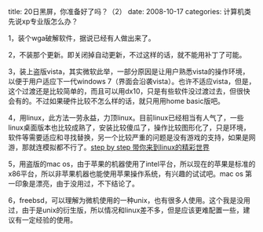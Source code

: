 title: 20日黑屏，你准备好了吗？（2）
date: 2008-10-17
categories: 计算机类
先说xp专业版怎么办？  
  
1，装个wga破解软件，据说已经有人做出来了。  
  
2，不装那个更新。即关闭掉自动更新，不过这样的话，就不能用补丁了可能。  
  
3，装上盗版vista，其实微软此举，一部分原因是让用户熟悉vista的操作环境，以便于用户适应下一代windows 7（界面会沿袭vista）。也许不适应vista，但是，这个过渡还是比较简单的，而且可以用dx10，只是有些软件没过渡过去，但很快会有的。不过如果硬件比较不怎么样的话，就只用用home basic版吧。  
  
4，用linux，此方法一劳永益，力顶linux。目前linux已经相当有人气了，一些linux桌面版本也比较成熟了，安装比较傻瓜了，操作比较图形化了，只是环境，软件等需要适应和寻找替换，另一个比较严重的问题是没有游戏的支持，如果是网游，那就连模拟都不行了。[step by step 带你来到linux的精彩世界](http://hi.baidu.com/bobobo80/blog/item/0528af01a4168d05728da55c.html)  
  
5，用盗版的mac os，由于苹果的机器使用了intel平台，所以现在的苹果是标准的x86平台，所以非苹果机器也能使用苹果操作系统，有兴趣的试试吧。mac os 第一印象是漂亮，由于没用过，不下结论了。  
  
6，freebsd，可以理解为微机使用的一种unix，也有很多人使用。这个我是没用过，由于是unix的衍生版，所以情况和linux差不多，但是应该更难配置一些，建议有一定经验的使用。
